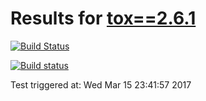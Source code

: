 # Results for [tox==2.6.1](https://devpi.net/obestwalter/dev/tox/2.6.1)

[![Build Status](FILL_ME_IN)](FILL_ME_IN)

[![Build status](FILL_ME_IN)](FILL_ME_IN)

Test triggered at: Wed Mar 15 23:41:57 2017
